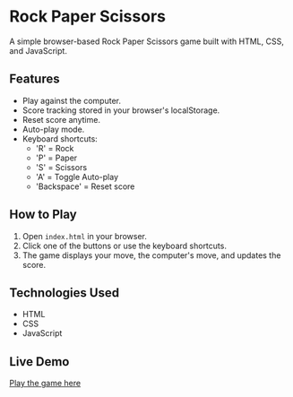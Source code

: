 # Rock Paper Scissors

A simple browser-based Rock Paper Scissors game built with HTML, CSS, and JavaScript.  

## Features
- Play against the computer.
- Score tracking stored in your browser's localStorage.
- Reset score anytime.
- Auto-play mode.
- Keyboard shortcuts: 
  - 'R' = Rock  
  - 'P' = Paper  
  - 'S' = Scissors  
  - 'A' = Toggle Auto-play  
  - 'Backspace' = Reset score  

## How to Play
1. Open `index.html` in your browser.
2. Click one of the buttons or use the keyboard shortcuts.
3. The game displays your move, the computer's move, and updates the score.

## Technologies Used
- HTML
- CSS
- JavaScript

## Live Demo
[Play the game here](https://lukemmanyi.github.io/rock-paper-scissors/)

